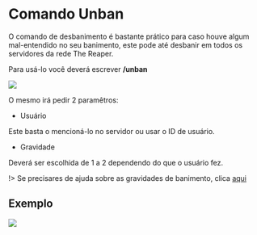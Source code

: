 # Comando Unban

O comando de desbanimento é bastante prático para caso houve algum mal-entendido no seu banimento, este pode até desbanir em todos os servidores da rede The Reaper.

Para usá-lo você deverá escrever **/unban**

<img src="https://i.imgur.com/sYgebbT.png">

O mesmo irá pedir 2 paramêtros:

- Usuário

Este basta o mencioná-lo no servidor ou usar o ID de usuário.

- Gravidade

Deverá ser escolhida de 1 a 2 dependendo do que o usuário fez.

!> Se precisares de ajuda sobre as gravidades de banimento, clica [aqui](owners/gravidades.md)

## Exemplo 

<img src="https://i.imgur.com/JDZw1MG.png">